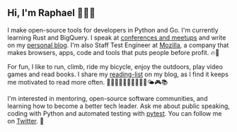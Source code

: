## Hi, I'm Raphael 👨🏻‍💻

I make open-source tools for developers in Python and Go. I'm currently
learning Rust and BigQuery. I speak at [conferences and meetups][talks] and
write on my [personal blog][blog]. I'm also Staff Test Engineer at
[Mozilla][mozilla], a company that makes browsers, apps, code and tools that
puts people before profit. 🔥🦊

For fun, I like to run, climb, ride my bicycle, enjoy the outdoors, play
video games and read books. I share my [reading-list][reading-list] on my
blog, as I find it keeps me motivated to read more often.
🏃🏻‍♂️🧗🏻‍♂️🚴🏻‍♂️🌳🌤🎮📚

I'm interested in mentoring, open-source software communities, and learning
how to become a better tech leader. Ask me about public speaking, coding with
Python and automated testing with [pytest][pytest]. You can follow me on
[Twitter][twitter]. 💬

[talks]: https://raphael.codes/talks/
[blog]: https://raphael.codes/blog/
[mozilla]: https://www.mozilla.org
[reading-list]: https://raphael.codes/reading-list/
[pytest]: https://github.com/pytest-dev/pytest
[twitter]: https://twitter.com/hackebrot
